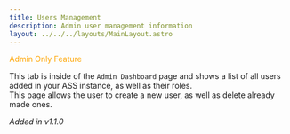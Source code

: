 ```yaml
---
title: Users Management
description: Admin user management information
layout: ../../../layouts/MainLayout.astro
---
```

<p style="color: orange;">Admin Only Feature</p>

This tab is inside of the `Admin Dashboard` page and shows a list of all users added in your ASS instance, as well as their roles.<br/>
This page allows the user to create a new user, as well as delete already made ones.

*Added in v1.1.0*
